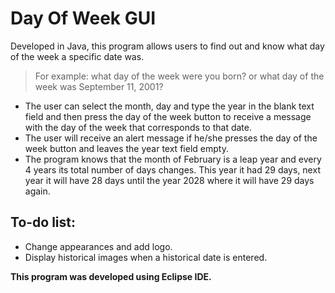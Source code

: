 # Day Of Week GUI
Developed in Java, this program allows users to find out and know what day of the week a specific date was.
>For example: what day of the week were you born? or what day of the week was September 11, 2001?
- The user can select the month, day and type the year in the blank text field and then press the day of the week button to receive a message with the day of the week that corresponds to that date.
- The user will receive an alert message if he/she presses the day of the week button and leaves the year text field empty.
- The program knows that the month of February is a leap year and every 4 years its total number of days changes. This year it had 29 days, next year it will have 28 days until the year 2028 where it will have 29 days again.
  
## To-do list: 
- Change appearances and add logo.
- Display historical images when a historical date is entered.

**This program was developed using Eclipse IDE.**
